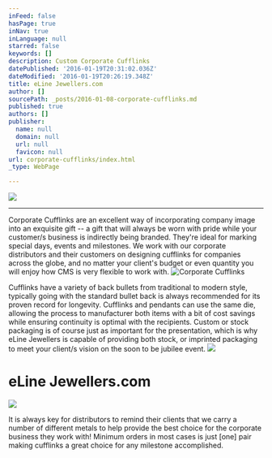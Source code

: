 ```yaml
---
inFeed: false
hasPage: true
inNav: true
inLanguage: null
starred: false
keywords: []
description: Custom Corporate Cufflinks
datePublished: '2016-01-19T20:31:02.036Z'
dateModified: '2016-01-19T20:26:19.348Z'
title: eLine Jewellers.com
author: []
sourcePath: _posts/2016-01-08-corporate-cufflinks.md
published: true
authors: []
publisher:
  name: null
  domain: null
  url: null
  favicon: null
url: corporate-cufflinks/index.html
_type: WebPage

---
```

![](https://the-grid-user-content.s3-us-west-2.amazonaws.com/6b4bbd03-3eac-4e76-8bf3-34e620d58328.jpg)

****

Corporate Cufflinks are an excellent way of incorporating company image into an exquisite gift -- a gift that will always be worn with pride while your customer/s business is indirectly being branded. They're ideal for marking special days, events and milestones. We work with our corporate distributors and their customers on designing cufflinks for companies across the globe, and no matter your client's budget or even quantity you will enjoy how CMS is very flexible to work with.
![Corporate Cufflinks](https://s3-us-west-2.amazonaws.com/the-grid-img/p/a473a97318e4f36963041ff8aaca13e7b2cec5b6.jpg)

Cufflinks have a variety of back bullets from traditional to modern style, typically going with the standard bullet back is always recommended for its proven record for longevity.  Cufflinks and pendants can use the same die, allowing the process to manufacturer both items with a bit of cost savings while ensuring continuity is optimal with the recipients.  Custom or stock packaging is of course just as important for the presentation, which is why eLine Jewellers is capable of providing both stock, or imprinted packaging to meet your client/s vision on the soon to be jubilee event.
![](https://imgflo.herokuapp.com/graph/vahj1ThiexotieMo/ed02c0a2dfee3b829853a4a2d3886578/passthrough.jpg?height=304&input=https%3A%2F%2Fs3-us-west-2.amazonaws.com%2Fthe-grid-img%2Fp%2Fefe12259a8727bd243aa979b05104869b2956a13.jpg&width=530)

# eLine Jewellers.com

![](https://the-grid-user-content.s3-us-west-2.amazonaws.com/62affdbf-f50c-46db-9ac8-f28e4c30d8a5.jpg)

It is always key for distributors to remind their clients that we carry a number of different metals to help provide the best choice for the corporate business they work with!  Minimum orders in most cases is just \[one\] pair making cufflinks a great choice for any milestone accomplished.